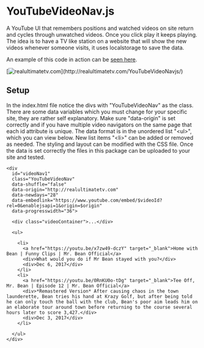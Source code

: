 # YouTubeVideoNav.js

A YouTube UI that remembers positions and watched videos on site return and cycles through unwatched videos. Once you click play it keeps playing. The idea is to have a TV like station on a website that will show the new videos whenever someone visits, it uses localstorage to save the data.

An example of this code in action can be [seen here](http://realultimatetv.com/YouTubeVideoNavjs/).

[![realultimatetv.com](http://realultimatetv.com/YouTubeVideoNavjs/sitescreenshot.jpg?)](http://realultimatetv.com/YouTubeVideoNavjs/) 

## Setup

In the index.html file notice the divs with "YouTubeVideoNav" as the class. There are some data variables 
which you must change for your specific site, they are rather self explanatory. Make sure "data-origin" is 
set correctly and if you have multiple video navigators on the same page that each id attribute is unique. 
The data format is in the unordered list "&lt;ul&gt;", which you can view below. New list items "&lt;li&gt;" 
can be added or removed as needed. The styling and layout can be modified with the CSS file. Once the data 
is set correctly the files in this package can be uploaded to your site and tested.

```
<div 
  id="videoNav1"
  class="YouTubeVideoNav"
  data-shuffle="false"
  data-origin="http://realultimatetv.com"
  data-newdays="28"
  data-embedlink="https://www.youtube.com/embed/$videoId?rel=0&enablejsapi=1&origin=$origin"
  data-progresswidth="36">
    
  <div class="videoContainer">...</div>

  <ul>

    <li>
      <a href="https://youtu.be/x7zw49-dczY" target="_blank">Home with Bean | Funny Clips | Mr. Bean Official</a>
      <div>What would you do if Mr Bean stayed with you?</div>
      <div>Dec 6, 2017</div>
    </li>
    <li>
      <a href="https://youtu.be/0RnKU0o-tDg" target="_blank">Tee Off, Mr. Bean | Episode 12 | Mr. Bean Official</a>
      <div>*Remastered Version* After causing chaos in the town launderette, Bean tries his hand at Krazy Golf, but after being told he can only touch the ball with the club, Bean's poor aim leads him on an elaborate tour around town before returning to the course several hours later to score 3,427.</div>
      <div>Dec 3, 2017</div>
    </li>

  </ul>
</div>
```
